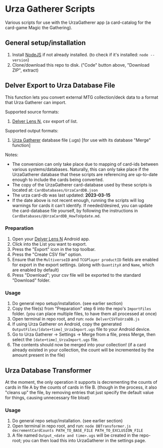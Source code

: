 # Urza Gatherer Scripts

Various scripts for use with the UrzaGatherer app (a card-catalog for the card-game Magic the Gathering).

## General setup/installation

1) Install [NodeJS](https://nodejs.org/en/download) if not already installed. (to check if it's installed: `node --version`)
2) Clone/download this repo to disk. ("Code" button above, "Download ZIP", extract)

## Delver Export to Urza Database File

This function lets you convert external MTG collection/deck data to a format that Urza Gatherer can import.

Supported source formats:
1) [Delver Lens N](https://play.google.com/store/apps/details?id=delverlab.delverlens), csv export of list.

Supported output formats:
1) [Urza Gatherer](https://www.urzagatherer.com) database file (.ugs) [for use with its database "Merge" function]

Notes:
* The conversion can only take place due to mapping of card-ids between various systems/databases. Naturally, this can only take place if the UrzaGatherer database that these scripts are referencing are up-to-date enough to include the cards being converted.
* The copy of the UrzaGatherer card-database used by these scripts is located at: `CardDatabases/UrzaCardDB.json`
* The urza card-db was last updated: **2023-03-15**
* If the date above is not recent enough, running the scripts will log warnings for cards it can't identify. If needed/desired, you can update the card-database file yourself, by following the instructions in `CardDatabases/@UrzaCardDB_HowToUpdate.md`.

### Preparation

1) Open your [Delver Lens N](https://play.google.com/store/apps/details?id=delverlab.delverlens) Android app.
2) Click into the List you want to export.
3) Press the "Export" icon in the top toolbar.
4) Press the "Create CSV file" option.
5) Ensure that the `MultiverseID` and `TCGPlayer productID` fields are enabled for export in the export settings. (along with `QuantityX` and `Name`, which are enabled by default)
6) Press "Download"; your csv file will be exported to the standard "Download" folder.

### Usage

1) Do general repo setup/installation. (see earlier section)
2) Copy the file(s) from "Preparation" step 6 into the repo's `ImportFiles` folder. (you can place multiple files, to have them all processed at once)
3) Open terminal in repo root, and run: `node DelverCSVToUrzaDB.js`
4) If using Urza Gatherer on Android, copy the generated `OutputFiles/[date+time]_UrzaImport.ugs` file to your Android device.
5) Go to Urza Gatherer -> Settings -> Merge from a file, press Merge, then select the `[date+time]_UrzaImport.ugs` file.
6) The contents should now be merged into your collection! (if a card already existed in your collection, the count will be incremented by the amount present in the file)

## Urza Database Transformer

At the moment, the only operation it supports is decrementing the counts of cards in file A by the counts of cards in file B. (though in the process, it also "cleans up" the file, by removing entries that just specify the default value for things, causing unnecessary file bloat)

### Usage

1) Do general repo setup/installation. (see earlier section)
2) Open terminal in repo root, and run: `node DBTransformer.js decrementCardCounts PATH_TO_BASE_FILE PATH_TO_EXCLUSION_FILE`
3) A file named `Output_<date and time>.ugs` will be created in the repo-root; you can then load this into UrzaGatherer in the settings page.